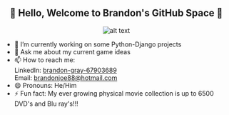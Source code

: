 <div align="center">
  <h2>👋 Hello, Welcome to Brandon's GitHub Space 👋</h2>

  ![alt text](coding_stream.gif)
</div>

- 🔭 I’m currently working on some Python-Django projects
- 💬 Ask me about my current game ideas
- 📫 How to reach me: <br>
  LinkedIn: [brandon-gray-67903689](https://www.linkedin.com/in/brandon-gray-67903689/)<br>
  Email:    brandonjoe88@hotmail.com
- 😄 Pronouns: He/Him
- ⚡ Fun fact: My ever growing physical movie collection is up to 6500 DVD's and Blu ray's!!!
